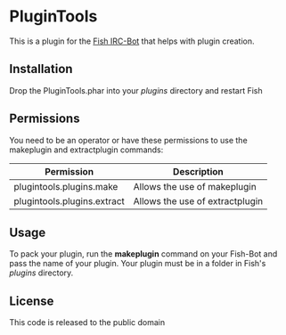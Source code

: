 # PluginTools

This is a plugin for the [Fish IRC-Bot](https://github.com/nkreer/fish) that helps with plugin creation.

## Installation

Drop the PluginTools.phar into your _plugins_ directory and restart Fish

## Permissions

You need to be an operator or have these permissions to use the makeplugin and extractplugin commands:

| Permission                  | Description                     |
|-----------------------------|---------------------------------|
| plugintools.plugins.make    | Allows the use of makeplugin    |
| plugintools.plugins.extract | Allows the use of extractplugin |

## Usage

To pack your plugin, run the **makeplugin** command on your Fish-Bot and pass the name of your plugin.
Your plugin must be in a folder in Fish's _plugins_ directory.

## License

This code is released to the public domain